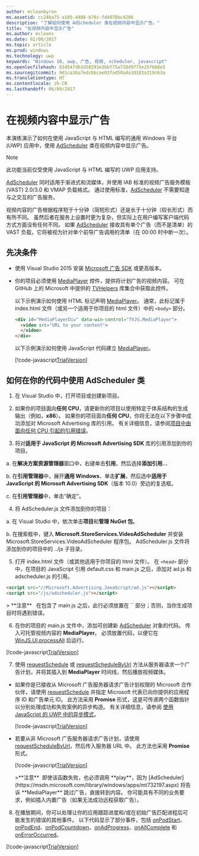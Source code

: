 ```yaml
---
author: mcleanbyron
ms.assetid: cc24ba75-a185-4488-b70c-fd4078bc4206
description: "了解如何使用 AdScheduler 类在视频内容中显示广告。"
title: "在视频内容中显示广告"
ms.author: mcleans
ms.date: 02/08/2017
ms.topic: article
ms.prod: windows
ms.technology: uwp
keywords: "Windows 10, uwp, 广告, 视频, scheduler, javascript"
ms.openlocfilehash: 834547db2d58291e3bbf75a738d9775e25fbb8e5
ms.sourcegitcommit: 9d1ca16a7edcbbcae03fad50a4a10183a319c63a
ms.translationtype: HT
ms.contentlocale: zh-CN
ms.lasthandoff: 06/09/2017
---
```

# <a name="show-ads-in-video-content"></a>在视频内容中显示广告


本演练演示了如何在使用 JavaScript 与 HTML 编写的通用 Windows 平台 (UWP) 应用中，使用 [AdScheduler](https://msdn.microsoft.com/library/windows/apps/mt732197.aspx) 类在视频内容中显示广告。

> [!NOTE]
> 此功能当前仅受使用 JavaScript 与 HTML 编写的 UWP 应用支持。

[AdScheduler](https://msdn.microsoft.com/library/windows/apps/mt732197.aspx) 同时适用于渐进式和流媒体，并使用 IAB 标准的视频广告服务模板 (VAST) 2.0/3.0 和 VMAP 负载格式。 通过使用标准，[AdScheduler](https://msdn.microsoft.com/library/windows/apps/mt732197.aspx) 不需要知道与之交互的广告服务。

视频内容的广告根据程序短于十分钟（简短形式）还是长于十分钟（较长形式）而有所不同。 虽然后者在服务上设置时更为复杂，但实际上在用户编写客户端代码方式方面没有任何不同。 如果 [AdScheduler](https://msdn.microsoft.com/library/windows/apps/mt732197.aspx) 接收具有单个广告（而不是清单）的 VAST 负载，它将被视为针对单个前导广告调用的清单（在 00:00 时中断一次）。

## <a name="prerequisites"></a>先决条件

* 使用 Visual Studio 2015 安装 [Microsoft 广告 SDK](http://aka.ms/ads-sdk-uwp) 或更高版本。

* 你的项目必须使用 [MediaPlayer](https://github.com/Microsoft/TVHelpers/wiki/MediaPlayer-Overview) 控件，提供将计划广告的视频内容。 可在 GitHub 上的 Microsoft 中提供的 [TVHelpers](https://github.com/Microsoft/TVHelpers) 库集合中获取此控件。

  以下示例演示如何使用 HTML 标记声明 [MediaPlayer](https://github.com/Microsoft/TVHelpers/wiki/MediaPlayer-Overview)。 通常，此标记属于 index.html 文件（或另一个适用于你项目的 html 文件）中的 `<body>` 部分。

  ``` html
  <div id="MediaPlayerDiv" data-win-control="TVJS.MediaPlayer">
    <video src="URL to your content">
    </video>
  </div>
  ```

  以下示例演示如何使用 JavaScript 代码建立 [MediaPlayer](https://github.com/Microsoft/TVHelpers/wiki/MediaPlayer-Overview)。

  [!code-javascript[TrialVersion](./code/AdvertisingSamples/AdSchedulerSamples/js/js/main.js#Snippet1)]

## <a name="how-to-use-the-adscheduler-class-in-your-code"></a>如何在你的代码中使用 AdScheduler 类

1. 在 Visual Studio 中，打开项目或创建新项目。

2. 如果你的项目面向**任何 CPU**，请更新你的项目以使用特定于体系结构的生成输出（例如，**x86**）。 如果你的项目面向**任何 CPU**，你将无法在以下步骤中成功添加对 Microsoft Advertising 库的引用。 有关详细信息，请参阅[项目中由面向任何 CPU 引起的引用错误](known-issues-for-the-advertising-libraries.md#reference_errors)。

3. 将对**适用于 JavaScript 的 Microsoft Advertising SDK** 库的引用添加到你的项目。

  a. 在**解决方案资源管理器**窗口中，右键单击**引用**，然后选择**添加引用...**

  b. 在**引用管理器**中，展开**通用 Windows**、单击**扩展**，然后选中**适用于 JavaScript 的 Microsoft Advertising SDK**（版本 10.0）旁边的复选框。

  c. 在**引用管理器**中，单击“确定”。

4.  将 AdScheduler.js 文件添加到你的项目：

  a.  在 Visual Studio 中，依次单击**项目**和**管理 NuGet 包**。

  b.  在搜索框中，键入 **Microsoft.StoreServices.VideoAdScheduler** 并安装 Microsoft.StoreServices.VideoAdScheduler 程序包。 AdScheduler.js 文件将添加到你的项目中的 ../js 子目录。

5.  打开 index.html 文件（或其他适用于你项目的 html 文件）。 在 `<head>` 部分中，在项目的 JavaScript 引用 default.css 和 main.js 之后，添加对 ad.js 和 adscheduler.js 的引用。

  ``` html
  <script src="//Microsoft.Advertising.JavaScript/ad.js"></script>
  <script src="/js/adscheduler.js"></script>
  ```

  <span/>
  > **注意**&nbsp;&nbsp; 在包含了 main.js 之后，此行必须放置在 `<head>` 部分；否则，当你生成项目时将遇到错误。

6.  在你的项目的 main.js 文件中，添加可创建新 [AdScheduler](https://msdn.microsoft.com/library/windows/apps/mt732197.aspx) 对象的代码。 传入可托管视频内容的 **MediaPlayer**。 必须放置代码，以便它在 [WinJS.UI.processAll](https://msdn.microsoft.com/library/windows/apps/hh440975.aspx) 后运行。

  [!code-javascript[TrialVersion](./code/AdvertisingSamples/AdSchedulerSamples/js/js/main.js#Snippet2)]

7.  使用 [requestSchedule](https://msdn.microsoft.com/library/windows/apps/mt732208.aspx) 或 [requestScheduleByUrl](https://msdn.microsoft.com/library/windows/apps/mt732210.aspx) 方法从服务器请求一个广告计划，并将其插入到 **MediaPlayer** 时间线，然后播放视频媒体。

  * 如果你是已接收从 Microsoft 广告服务器请求广告计划权限的 Microsoft 合作伙伴，请使用 [requestSchedule](https://msdn.microsoft.com/library/windows/apps/mt732208.aspx) 并指定 Microsoft 代表已向你提供的应用程序 ID 和广告单元 ID。 此方法采用 **Promise** 形式，这是可传递两个函数指针以分别处理成功和失败案例的异步构造。 有关详细信息，请参阅 [使用 JavaScript 的 UWP 中的异步模式](https://msdn.microsoft.com/windows/uwp/threading-async/asynchronous-programming-universal-windows-platform-apps#asynchronous-patterns-in-uwp-using-javascript)。

      [!code-javascript[TrialVersion](./code/AdvertisingSamples/AdSchedulerSamples/js/js/main.js#Snippet3)]

  * 若要从非 Microsoft 广告服务器请求广告计划，请使用 [requestScheduleByUrl](https://msdn.microsoft.com/library/windows/apps/mt732210.aspx)，然后传入服务器 URL 中。 此方法也采用 **Promise** 形式。

      [!code-javascript[TrialVersion](./code/AdvertisingSamples/AdSchedulerSamples/js/js/main.js#Snippet4)]

    <span/>
    >**注意**&nbsp;&nbsp;即使该函数失败，也必须调用 **play**，因为 [AdScheduler](https://msdn.microsoft.com/library/windows/apps/mt732197.aspx) 将告诉 **MediaPlayer** 跳过广告，直接转到内容。 你可能具有不同的业务要求，例如插入内置广告（如果无法成功远程获取广告）。

8.  在播放期间，你可以处理让你的应用跟踪进度和/或在初始广告匹配进程后可能发生的错误的其他事件。 以下代码显示了部分事件，包括 [onPodStart](https://msdn.microsoft.com/library/windows/apps/mt732206.aspx)、[onPodEnd](https://msdn.microsoft.com/library/windows/apps/mt732205.aspx)、[onPodCountdown](https://msdn.microsoft.com/library/windows/apps/mt732204.aspx)、[onAdProgress](https://msdn.microsoft.com/library/windows/apps/mt732201.aspx)、[onAllComplete](https://msdn.microsoft.com/library/windows/apps/mt732202.aspx) 和 [onErrorOccurred](https://msdn.microsoft.com/library/windows/apps/mt732203.aspx)。

  [!code-javascript[TrialVersion](./code/AdvertisingSamples/AdSchedulerSamples/js/js/main.js#Snippet5)]
